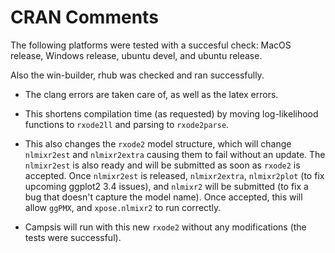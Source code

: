 # CRAN Comments

The following platforms were tested with a succesful check: MacOS release, Windows
  release, ubuntu devel, and ubuntu release.
  
Also the win-builder, rhub was checked and ran successfully.

* The clang errors are taken care of, as well as the latex errors.
 
* This shortens compilation time (as requested) by moving
  log-likelihood functions to `rxode2ll` and parsing to `rxode2parse`.
  
* This also changes the `rxode2` model structure, which will change
  `nlmixr2est` and `nlmixr2extra` causing them to fail without an
  update.  The `nlmixr2est` is also ready and will be submitted as
  soon as `rxode2` is accepted.  Once `nlmixr2est` is released,
  `nlmixr2extra`, `nlmixr2plot` (to fix upcoming ggplot2 3.4 issues),
  and `nlmixr2` will be submitted (to fix a bug that doesn't capture
  the model name).  Once accepted, this will allow `ggPMX`, and
  `xpose.nlmixr2` to run correctly.
  
* Campsis will run with this new `rxode2` without any modifications
  (the tests were successful).
